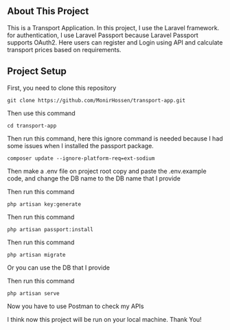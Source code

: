 
## About This Project

This is a Transport Application. In this project, I use the Laravel framework. for authentication, I use Laravel Passport because Laravel Passport supports OAuth2. Here users can register and Login using API and calculate transport prices based on requirements.


## Project Setup
First, you need to clone this repository
```
git clone https://github.com/MonirHossen/transport-app.git
```
Then use this command
```
cd transport-app
```
Then run this command, here this ignore command is needed because I had some issues when I installed the passport package.
```
composer update --ignore-platform-req=ext-sodium
```
Then make a .env file on project root copy and paste the .env.example code, and change the DB name to the DB name that I provide 

Then run this command
```
php artisan key:generate
```

Then run this command
```
php artisan passport:install
```
Then run this command
```
php artisan migrate
```
Or you can use the DB that I provide

Then run this command
```
php artisan serve
```

Now you have to use Postman to check my APIs

I think now this project will be run on your local machine.
Thank You!


